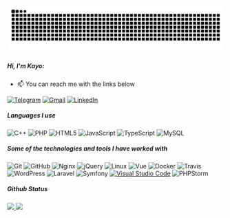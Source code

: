 ![Snake animation](https://github.com/kayobruno/kayobruno/blob/output/github-contribution-grid-snake.svg)

##### Hi, I'm Kayo:

- :mailbox: You can reach me with the links below

[![Telegram](https://img.shields.io/badge/-TELEGRAM-2CA5E0?style=for-the-badge&logo=telegram&logoColor=white)](https://t.me/kayobruno)
[![Gmail](https://img.shields.io/badge/-GMAIL-D14836?style=for-the-badge&logo=gmail&logoColor=white)](mailto:kayodw@gmail.com)
[![LinkedIn](https://img.shields.io/badge/-LINKEDIN-0077B5?style=for-the-badge&logo=linkedin&logoColor=white)](https://www.linkedin.com/in/kayo-bruno/)

##### Languages I use

![C++](https://img.shields.io/badge/-C++-000000?style=flat&logo=c%2B%2B)
![PHP](https://img.shields.io/badge/-PHP-000000?style=flat&logo=php)
![HTML5](https://img.shields.io/badge/-HTML5-000000?style=flat&logo=html5)
![JavaScript](https://img.shields.io/badge/-JavaScript-000000?style=flat&logo=javascript)
![TypeScript](https://img.shields.io/badge/-TypeScript-000000?style=flat&logo=typescript)
![MySQL](https://img.shields.io/badge/-MYSQL-000000?style=flat&logo=mysql)

##### Some of the technologies and tools I have worked with

![Git](https://img.shields.io/badge/-Git-222222?style=flat&logo=git&logoColor=F05032)
![GitHub](https://img.shields.io/badge/-GitHub-222222?style=flat&logo=github&logoColor=181717)
![Nginx](https://img.shields.io/badge/-Nginx-222222?style=flat&logo=Nginx&logoColor=white&logoColor=0052CC)
![jQuery](https://img.shields.io/badge/-jQuery-222222?style=flat&logo=jQuery&logoColor=0769AD)
![Linux](https://img.shields.io/badge/-Linux-222222?style=flat&logo=linux&logoColor=FCC624)
![Vue](https://img.shields.io/badge/-Vue-222222?style=flat&logo=VueJS&logoColor=61DAFB)
![Docker](https://img.shields.io/badge/-Docker-222222?style=flat&logo=Docker&logoColor=1575F9)
![Travis](https://img.shields.io/badge/-Travis-222222?style=flat&logo=Travis&logoColor=1575F9)
![WordPress](https://img.shields.io/badge/-WordPress-222222?style=flat&logo=WordPress&logoColor=1575F9)
![Laravel](https://img.shields.io/badge/-Laravel-222222?style=flat&logo=Laravel&logoColor=red)
![Symfony](https://img.shields.io/badge/-Symfony-222222?style=flat&logo=Symfony)
[![Visual Studio Code](https://img.shields.io/badge/-VSCode-444444?style=flat&logo=visual-studio-code&logoColor=007ACC)](https://github.com/microsoft/vscode)
![PHPStorm](https://img.shields.io/badge/-PHPStorm-222222?style=flat&logo=PHPStorm&logoColor=purple)

##### Github Status
 <div>
  <a href="https://github.com/kayobruno">
  <img height="180em" src="https://github-readme-stats.vercel.app/api?username=kayobruno&show_icons=true&theme=dracula&include_all_commits=true&count_private=true"/>
  <img height="180em" src="https://github-readme-stats.vercel.app/api/top-langs/?username=kayobruno&layout=compact&langs_count=7&theme=dracula"/>
</div>
